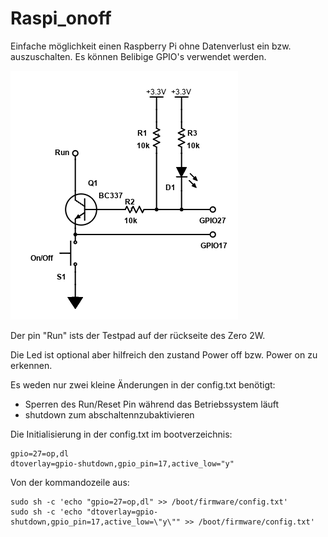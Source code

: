 # Raspi_onoff
Einfache möglichkeit einen Raspberry Pi ohne Datenverlust ein bzw. auszuschalten.
Es können Belibige GPIO's verwendet werden.

![Logo](./images/schematic.png)

Der pin "Run" ists der Testpad auf der rückseite des Zero 2W.

Die Led ist optional aber hilfreich den zustand Power off bzw. Power on zu erkennen.

Es weden nur zwei kleine Änderungen in der config.txt benötigt:

* Sperren des Run/Reset Pin während das Betriebssystem läuft
* shutdown zum abschaltennzubaktivieren
 
Die Initialisierung in der config.txt im bootverzeichnis:
```
gpio=27=op,dl 
dtoverlay=gpio-shutdown,gpio_pin=17,active_low="y"
```

Von der kommandozeile aus:
```shell
sudo sh -c 'echo "gpio=27=op,dl" >> /boot/firmware/config.txt'
sudo sh -c 'echo "dtoverlay=gpio-shutdown,gpio_pin=17,active_low=\"y\"" >> /boot/firmware/config.txt'
